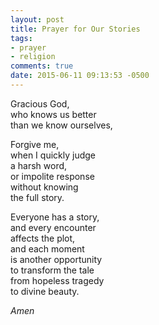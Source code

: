 ```yaml
---
layout: post
title: Prayer for Our Stories
tags:
- prayer
- religion
comments: true
date: 2015-06-11 09:13:53 -0500
---
```


Gracious God,  
who knows us better  
than we know ourselves,

Forgive me,  
when I quickly judge  
a harsh word,  
or impolite response  
without knowing  
the full story.

Everyone has a story,  
and every encounter  
affects the plot,  
and each moment  
is another opportunity  
to transform the tale  
from hopeless tragedy  
to divine beauty.

*Amen*

